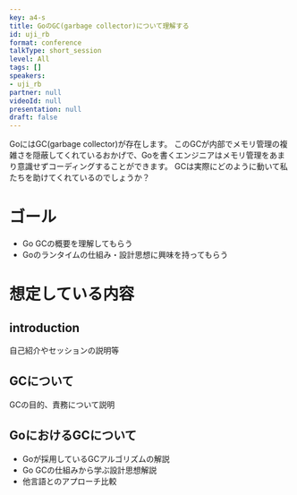 ```yaml
---
key: a4-s
title: GoのGC(garbage collector)について理解する
id: uji_rb
format: conference
talkType: short_session
level: All
tags: []
speakers:
- uji_rb
partner: null
videoId: null
presentation: null
draft: false
---
```

GoにはGC(garbage collector)が存在します。
このGCが内部でメモリ管理の複雑さを隠蔽してくれているおかげで、Goを書くエンジニアはメモリ管理をあまり意識せずコーディングすることができます。
GCは実際にどのように動いて私たちを助けてくれているのでしょうか？

# ゴール
- Go GCの概要を理解してもらう
- Goのランタイムの仕組み・設計思想に興味を持ってもらう

# 想定している内容

## introduction 
自己紹介やセッションの説明等

## GCについて
GCの目的、責務について説明

## GoにおけるGCについて
- Goが採用しているGCアルゴリズムの解説
- Go GCの仕組みから学ぶ設計思想解説
- 他言語とのアプローチ比較